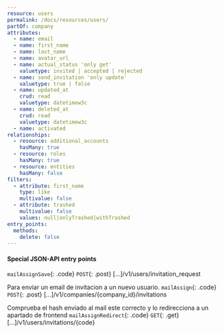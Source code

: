 ```yaml
---
resource: users
permalink: /docs/resources/users/
partOf: company
attributes:
  - name: email
  - name: first_name
  - name: last_name
  - name: avatar_url
  - name: actual_status 'only get'
    valuetype: invited | accepted | rejected
  - name: send_invitation 'only update'
    valuetype: true | false
  - name: updated_at
    crud: read
    valuetype: datetimew3c
  - name: deleted_at
    crud: read
    valuetype: datetimew3c
  - name: activated
relationships:
  - resource: additional_accounts
    hasMany: true
  - resource: roles
    hasMany: true
  - resource: entities
    hasMany: false
filters:
  - attribute: first_name
    type: like
    multivalue: false
  - attribute: trashed
    multivalue: false
    values: null|onlyTrashed|withTrashed
entry_points:
  methods:
    delete: false
---
```


#### Special JSON-API entry points
`mailAssignSave`{: .code} `POST`{: .post} [...]/v1/users/invitation_request

Para enviar un email de invitacion a un nuevo usuario.
`mailAssign`{: .code} `POST`{: .post} [...]/v1/companies/{company_id}/invitations

Comprueba el hash enviado al mail este correcto y lo redirecciona a un apartado de frontend
`mailAssignRedirect`{: .code} `GET`{: .get} [...]/v1/users/invitations/{code}
